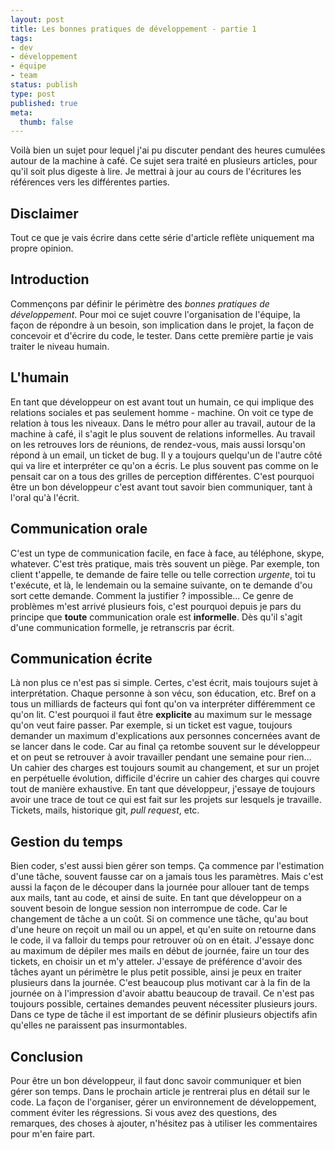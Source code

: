 ```yaml
---
layout: post
title: Les bonnes pratiques de développement - partie 1
tags:
- dev
- développement
- équipe
- team
status: publish
type: post
published: true
meta:
  thumb: false
---
```

Voilà bien un sujet pour lequel j'ai pu discuter pendant des heures cumulées autour de la machine à café. Ce sujet sera traité en plusieurs articles, pour qu'il soit plus digeste à lire. Je mettrai à jour au cours de l'écritures les références vers les différentes parties.

## Disclaimer

Tout ce que je vais écrire dans cette série d'article reflète uniquement ma propre opinion.

## Introduction

Commençons par définir le périmètre des _bonnes pratiques de développement_. Pour moi ce sujet couvre l'organisation de l'équipe, la façon de répondre à un besoin, son implication dans le projet, la façon de concevoir et d'écrire du code, le tester. Dans cette première partie je vais traiter le niveau humain.

## L'humain

En tant que développeur on est avant tout un humain, ce qui implique des relations sociales et pas seulement homme - machine. On voit ce type de relation à tous les niveaux. Dans le métro pour aller au travail, autour de la machine à café, il s'agit le plus souvent de relations informelles. Au travail on les retrouves lors de réunions, de rendez-vous, mais aussi lorsqu'on répond à un email, un ticket de bug. Il y a toujours quelqu'un de l'autre côté qui va lire et interpréter ce qu'on a écris. Le plus souvent pas comme on le pensait car on a tous des grilles de perception différentes. C'est pourquoi être un bon développeur c'est avant tout savoir bien communiquer, tant à l'oral qu'à l'écrit.

## Communication orale

C'est un type de communication facile, en face à face, au téléphone, skype, whatever. C'est très pratique, mais très souvent un piège. Par exemple, ton client t'appelle, te demande de faire telle ou telle correction _urgente_, toi tu t'exécute, et là, le lendemain ou la semaine suivante, on te demande d'ou sort cette demande. Comment la justifier ? impossible... Ce genre de problèmes m'est arrivé plusieurs fois, c'est pourquoi depuis je pars du principe que **toute** communication orale est **informelle**. Dès qu'il s'agit d'une communication formelle, je retranscris par écrit.

## Communication écrite

Là non plus ce n'est pas si simple. Certes, c'est écrit, mais toujours sujet à interprétation. Chaque personne à son vécu, son éducation, etc. Bref on a tous un milliards de facteurs qui font qu'on va interpréter différemment ce qu'on lit. C'est pourquoi il faut être **explicite** au maximum sur le message qu'on veut faire passer. Par exemple, si un ticket est vague, toujours demander un maximum d'explications aux personnes concernées avant de se lancer dans le code. Car au final ça retombe souvent sur le développeur et on peut se retrouver à avoir travailler pendant une semaine pour rien... Un cahier des charges est toujours soumit au changement, et sur un projet en perpétuelle évolution, difficile d'écrire un cahier des charges qui couvre tout de manière exhaustive. En tant que développeur, j'essaye de toujours avoir une trace de tout ce qui est fait sur les projets sur lesquels je travaille. Tickets, mails, historique git, _pull request_, etc.

## Gestion du temps

Bien coder, s'est aussi bien gérer son temps. Ça commence par l'estimation d'une tâche, souvent fausse car on a jamais tous les paramètres. Mais c'est aussi la façon de le découper dans la journée pour allouer tant de temps aux mails, tant au code, et ainsi de suite. En tant que développeur on a souvent besoin de longue session non interrompue de code. Car le changement de tâche a un coût. Si on commence une tâche, qu'au bout d'une heure on reçoit un mail ou un appel, et qu'en suite on retourne dans le code, il va falloir du temps pour retrouver où on en était. J'essaye donc au maximum de dépiler mes mails en début de journée, faire un tour des tickets, en choisir un et m'y atteler. J'essaye de préférence d'avoir des tâches ayant un périmètre le plus petit possible, ainsi je peux en traiter plusieurs dans la journée. C'est beaucoup plus motivant car à la fin de la journée on à l'impression d'avoir abattu beaucoup de travail. Ce n'est pas toujours possible, certaines demandes peuvent nécessiter plusieurs jours. Dans ce type de tâche il est important de se définir plusieurs objectifs afin qu'elles ne paraissent pas insurmontables.

## Conclusion

Pour être un bon développeur, il faut donc savoir communiquer et bien gérer son temps. Dans le prochain article je rentrerai plus en détail sur le code. La façon de l'organiser, gérer un environnement de développement, comment éviter les régressions. Si vous avez des questions, des remarques, des choses à ajouter, n'hésitez pas à utiliser les commentaires pour m'en faire part.
